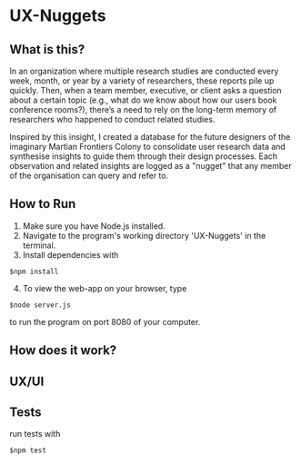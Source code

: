 # UX-Nuggets
 
## What is this?
In an organization where multiple research studies are conducted every week, month, or year by a variety of researchers, these reports pile up quickly. Then, when a team member, executive, or client asks a question about a certain topic (e.g., what do we know about how our users book conference rooms?), there’s a need to rely on the long-term memory of researchers who happened to conduct related studies. 

Inspired by this insight, I created a database for the future designers of the imaginary Martian Frontiers Colony to consolidate user research data and synthesise insights to guide them through their design processes. Each observation and related insights are logged as a "nugget" that any member of the organisation can query and refer to.

## How to Run
1. Make sure you have Node.js installed.
2. Navigate to the program's working directory 'UX-Nuggets' in the terminal.
3. Install dependencies with 
```shell
$npm install

```
4. To view the web-app on your browser, type 
```shell
$node server.js

``` 
to run the program on port 8080 of your computer.

## How does it work?

## UX/UI

## Tests
run tests with 
```shell
$npm test

```